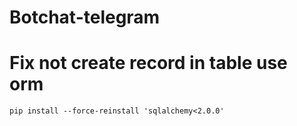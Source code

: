 # Botchat-telegram


# Fix not create record in table use orm 

```
pip install --force-reinstall 'sqlalchemy<2.0.0'
```
